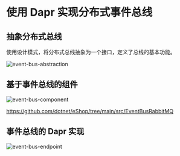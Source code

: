 # 使用 Dapr 实现分布式事件总线

## 抽象分布式总线

使用设计模式，将分布式总线抽象为一个接口，定义了总线的基本功能。

![event-bus-abstraction](https://oss.xcode.me/notes/helloshop/event-bus-abstraction.svg)

## 基于事件总线的组件

![event-bus-component](https://oss.xcode.me/notes/helloshop/event-bus-component.svg)

https://github.com/dotnet/eShop/tree/main/src/EventBusRabbitMQ

## 事件总线的 Dapr 实现

![event-bus-endpoint](https://oss.xcode.me/notes/helloshop/event-bus-endpoint.svg)
